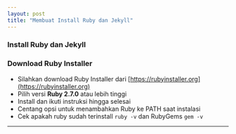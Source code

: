 ```yaml
---
layout: post
title: "Membuat Install Ruby dan Jekyll"
---
```

### Install Ruby dan Jekyll

### Download Ruby Installer
- Silahkan download Ruby Installer dari [https://rubyinstaller.org](https://rubyinstaller.org)
- Pilih versi **Ruby 2.7.0** atau lebih tinggi
- Install dan ikuti instruksi hingga selesai
- Centang opsi untuk menambahkan Ruby ke PATH saat instalasi
- Cek apakah ruby sudah terinstall
```ruby -v``` dan RubyGems ```gem -v```
---